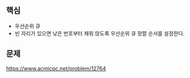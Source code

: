 ## 핵심

- 우선순위 큐
- 빈 자리가 있으면 낮은 번호부터 채워 앉도록 우선순위 큐 정렬 순서를 설정한다.

## 문제

https://www.acmicpc.net/problem/12764
